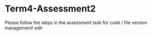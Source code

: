 # Term4-Assessment2
Please follow the steps in the assessment task for code / file version management!
edit
